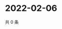 # 2022-02-06

共 0 条

<!-- BEGIN WEIBO -->
<!-- 最后更新时间 Sun Feb 06 2022 17:13:14 GMT+0800 (China Standard Time) -->

<!-- END WEIBO -->
